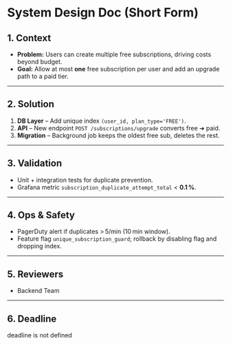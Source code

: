 # System Design Doc (Short Form)

## 1. Context
* **Problem:** Users can create multiple free subscriptions, driving costs beyond budget.
* **Goal:** Allow at most **one** free subscription per user and add an upgrade path to a paid tier.
---

## 2. Solution
1. **DB Layer** – Add unique index `(user_id, plan_type='FREE')`.
2. **API** – New endpoint `POST /subscriptions/upgrade` converts free ➜ paid.
3. **Migration** – Background job keeps the oldest free sub, deletes the rest.
---

## 3. Validation

* Unit + integration tests for duplicate prevention.
* Grafana metric `subscription_duplicate_attempt_total` < **0.1 %**.
---


## 4. Ops & Safety
* PagerDuty alert if duplicates > 5/min (10 min window).
* Feature flag `unique_subscription_guard`; rollback by disabling flag and dropping index.
---


## 5. Reviewers
* Backend Team
---


## 6. Deadline
deadline is not defined